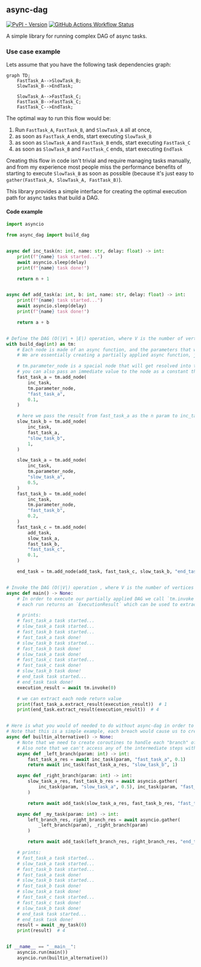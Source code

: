 async-dag
---
[![PyPI - Version](https://img.shields.io/pypi/v/async-dag)](https://pypi.org/project/async-dag/)
[![GitHub Actions Workflow Status](https://img.shields.io/github/actions/workflow/status/nhruo123/async-dag/workflow.yml)](https://github.com/nhruo123/async-dag/actions)


A simple library for running complex DAG of async tasks.

### Use case example

Lets assume that you have the following task dependencies graph:
```mermaid
graph TD;
    FastTask_A-->SlowTask_B;
    SlowTask_B-->EndTask;

    SlowTask_A-->FastTask_C;
    FastTask_B-->FastTask_C;
    FastTask_C-->EndTask;
```

The optimal way to run this flow would be:

1) Run `FastTask_A`, `FastTask_B`, and `SlowTask_A` all at once,
2) as soon as `FastTask_A` ends, start executing `SlowTask_B`
3) as soon as `SlowTask_A` and `FastTask_B` ends, start executing `FastTask_C`
4) as soon as `SlowTask_B` and `FastTask_C` ends, start executing `EndTask`

Creating this flow in code isn't trivial and require managing tasks manually, and from my experience most people miss the performance benefits of starting to execute `SlowTask_B` as soon as possible
(because it's just easy to `gather(FastTask_A, SlowTask_A, FastTask_B)`).

This library provides a simple interface for creating the optimal execution path for async tasks that build a DAG.

#### Code example
```python
import asyncio

from async_dag import build_dag


async def inc_task(n: int, name: str, delay: float) -> int:
    print(f"{name} task started...")
    await asyncio.sleep(delay)
    print(f"{name} task done!")

    return n + 1


async def add_task(a: int, b: int, name: str, delay: float) -> int:
    print(f"{name} task started...")
    await asyncio.sleep(delay)
    print(f"{name} task done!")

    return a + b


# Define the DAG (O(|V| + |E|) operation, where V is the number of vertices (nodes) and E is the number of edges in the DAG)
with build_dag(int) as tm:
    # Each node is made of an async function, and the parameters that will get passed to it at invoke time, a parameter can be either a value or another node.
    # We are essentially creating a partially applied async function, just like `functools.partial`.

    # tm.parameter_node is a spacial node that will get resolved into the invoke parameter (the value passed to `tm.invoke`)
    # you can also pass an immediate value to the node as a constant that will be the same across all invocations
    fast_task_a = tm.add_node(
        inc_task,
        tm.parameter_node,
        "fast_task_a",
        0.1,
    )

    # here we pass the result from fast_task_a as the n param to inc_task node
    slow_task_b = tm.add_node(
        inc_task,
        fast_task_a,
        "slow_task_b",
        1,
    )

    slow_task_a = tm.add_node(
        inc_task,
        tm.parameter_node,
        "slow_task_a",
        0.5,
    )
    fast_task_b = tm.add_node(
        inc_task,
        tm.parameter_node,
        "fast_task_b",
        0.2,
    )
    fast_task_c = tm.add_node(
        add_task,
        slow_task_a,
        fast_task_b,
        "fast_task_c",
        0.1,
    )

    end_task = tm.add_node(add_task, fast_task_c, slow_task_b, "end_task", 0.1)


# Invoke the DAG (O(|V|) operation , where V is the number of vertices (noes) in the DAG)
async def main() -> None:
    # In order to execute our partially applied DAG we call `tm.invoke` and pass in the parameters, we can invoke the same DAG many times after we have fully built it.
    # each run returns an `ExecutionResult` which can be used to extract the return value of each node by calling `extract_result` on the node.

    # prints:
    # fast_task_a task started...
    # slow_task_a task started...
    # fast_task_b task started...
    # fast_task_a task done!
    # slow_task_b task started...
    # fast_task_b task done!
    # slow_task_a task done!
    # fast_task_c task started...
    # fast_task_c task done!
    # slow_task_b task done!
    # end_task task started...
    # end_task task done!
    execution_result = await tm.invoke(0)

    # we can extract each node return value
    print(fast_task_a.extract_result(execution_result))  # 1
    print(end_task.extract_result(execution_result))  # 4


# Here is what you would of needed to do without async-dag in order to achieve maximum parallelism
# Note that this is a simple example, each breach would cause us to create more step functions and each merge would require gather
async def builtin_alternative() -> None:
    # Note that we need to create coroutines to handle each "branch" of our DAG
    # Also note that we can't access any of the intermediate steps without explicitly returning them, unlike async-dag
    async def _left_branch(param: int) -> int:
        fast_task_a_res = await inc_task(param, "fast_task_a", 0.1)
        return await inc_task(fast_task_a_res, "slow_task_b", 1)

    async def _right_branch(param: int) -> int:
        slow_task_a_res, fast_task_b_res = await asyncio.gather(
            inc_task(param, "slow_task_a", 0.5), inc_task(param, "fast_task_b", 0.2)
        )

        return await add_task(slow_task_a_res, fast_task_b_res, "fast_task_c", 0.1)

    async def _my_task(param: int) -> int:
        left_branch_res, right_branch_res = await asyncio.gather(
            _left_branch(param), _right_branch(param)
        )

        return await add_task(left_branch_res, right_branch_res, "end_task", 0.1)

    # prints:
    # fast_task_a task started...
    # slow_task_a task started...
    # fast_task_b task started...
    # fast_task_a task done!
    # slow_task_b task started...
    # fast_task_b task done!
    # slow_task_a task done!
    # fast_task_c task started...
    # fast_task_c task done!
    # slow_task_b task done!
    # end_task task started...
    # end_task task done!
    result = await _my_task(0)
    print(result)  # 4


if __name__ == "__main__":
    asyncio.run(main())
    asyncio.run(builtin_alternative())
```

